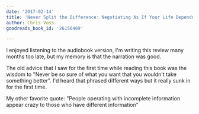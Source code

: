 ```yaml
---
date: '2017-02-14'
title: 'Never Split the Difference: Negotiating As If Your Life Depended On It'
author: Chris Voss
goodreads_book_id: '26156469'

---
```

I enjoyed listening to the audiobook version, I'm writing this review many months too late, but my memory is that the narration was good. 

The old advice that I saw for the first time while reading this book was the wisdom to "Never be so sure of what you want that you wouldn't take something better". I'd heard that phrased different ways but it really sunk in for the first time.

My other favorite quote: "People operating with incomplete information appear crazy to those who have different information"
